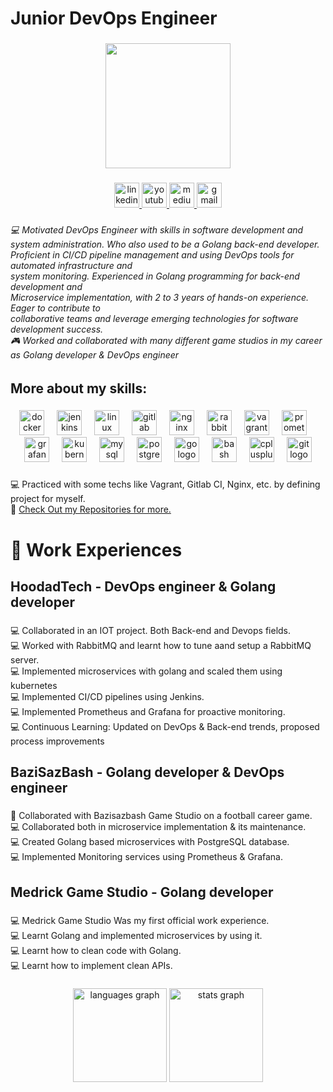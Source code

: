 <h1 align="left">Junior DevOps Engineer</h1>

###

<div align="center">
  <img height="200" src="https://camo.githubusercontent.com/fbf5b5f452655970a1795837e1b9888c5161ad8773b1a285c6fd65e7ea2f33c3/68747470733a2f2f6d6972626f7a6f7267692e636f6d2f766964656f732f636f64652e676966"  />
</div>

###

<div align="center">
  <a href="https://www.linkedin.com/in/kasra-shirazi/" target="_blank">
    <img src="https://img.shields.io/static/v1?message=LinkedIn&logo=linkedin&label=&color=0077B5&logoColor=white&labelColor=&style=for-the-badge" height="40" alt="linkedin logo"  />
  </a>
  <a href="https://www.youtube.com/channel/UC_5cv8kiDIWrWYmHStoyclg" target="_blank">
    <img src="https://img.shields.io/static/v1?message=Youtube&logo=youtube&label=&color=FF0000&logoColor=white&labelColor=&style=for-the-badge" height="40" alt="youtube logo"  />
  </a>
  <a href="https://medium.com/@kasthedeveloper" target="_blank">
    <img src="https://img.shields.io/static/v1?message=Medium&logo=medium&label=&color=12100E&logoColor=white&labelColor=&style=for-the-badge" height="40" alt="medium logo"  />
  </a>
  <a href="mailto:kasthedeveloper@gmail.com" target="_blank">
    <img src="https://img.shields.io/static/v1?message=Gmail&logo=gmail&label=&color=D14836&logoColor=white&labelColor=&style=for-the-badge" height="40" alt="gmail logo"  />
  </a>
</div>

###

<h6 align="left">💻 Motivated DevOps Engineer with skills in software development and system administration. Who also used to be a Golang back-end developer.<br>Proficient in CI/CD pipeline management and using DevOps tools for automated infrastructure and<br>system monitoring. Experienced in Golang programming for back-end development and<br>Microservice implementation, with 2 to 3 years of hands-on experience. Eager to contribute to<br>collaborative teams and leverage emerging technologies for software development success.<br>🎮 Worked and collaborated with many different game studios in my career as Golang developer & DevOps engineer</h6>

###

<h2 align="left">More about my skills:</h2>

###

<div align="center">
  <img src="https://img.shields.io/badge/Docker-2496ED?logo=docker&logoColor=white&style=for-the-badge" height="40" alt="docker logo"  />
  <img width="12" />
  <img src="https://img.shields.io/badge/Jenkins-D24939?logo=jenkins&logoColor=white&style=for-the-badge" height="40" alt="jenkins logo"  />
  <img width="12" />
  <img src="https://img.shields.io/badge/Linux-FCC624?logo=linux&logoColor=black&style=for-the-badge" height="40" alt="linux logo"  />
  <img width="12" />
  <img src="https://img.shields.io/badge/GitLab-FC6D26?logo=gitlab&logoColor=black&style=for-the-badge" height="40" alt="gitlab logo"  />
  <img width="12" />
  <img src="https://img.shields.io/badge/NGINX-009639?logo=nginx&logoColor=white&style=for-the-badge" height="40" alt="nginx logo"  />
  <img width="12" />
  <img src="https://img.shields.io/badge/RabbitMQ-FF6600?logo=rabbitmq&logoColor=black&style=for-the-badge" height="40" alt="rabbitmq logo"  />
  <img width="12" />
  <img src="https://img.shields.io/badge/Vagrant-1868F2?logo=vagrant&logoColor=white&style=for-the-badge" height="40" alt="vagrant logo"  />
  <img width="12" />
  <img src="https://img.shields.io/badge/Prometheus-E6522C?logo=prometheus&logoColor=white&style=for-the-badge" height="40" alt="prometheus logo"  />
  <img width="12" />
  <img src="https://img.shields.io/badge/Grafana-F46800?logo=grafana&logoColor=black&style=for-the-badge" height="40" alt="grafana logo"  />
  <img width="12" />
  <img src="https://img.shields.io/badge/Kubernetes-326CE5?logo=kubernetes&logoColor=white&style=for-the-badge" height="40" alt="kubernetes logo"  />
  <img width="12" />
  <img src="https://img.shields.io/badge/MySQL-4479A1?logo=mysql&logoColor=white&style=for-the-badge" height="40" alt="mysql logo"  />
  <img width="12" />
  <img src="https://img.shields.io/badge/PostgreSQL-4169E1?logo=postgresql&logoColor=white&style=for-the-badge" height="40" alt="postgresql logo"  />
  <img width="12" />
  <img src="https://img.shields.io/badge/Go-00ADD8?logo=go&logoColor=white&style=for-the-badge" height="40" alt="go logo"  />
  <img width="12" />
  <img src="https://img.shields.io/badge/GNU Bash-4EAA25?logo=gnubash&logoColor=white&style=for-the-badge" height="40" alt="bash logo"  />
  <img width="12" />
  <img src="https://img.shields.io/badge/C++-00599C?logo=cplusplus&logoColor=white&style=for-the-badge" height="40" alt="cplusplus logo"  />
  <img width="12" />
  <img src="https://img.shields.io/badge/Git-F05032?logo=git&logoColor=white&style=for-the-badge" height="40" alt="git logo"  />
</div>

###

<p align="left">💻 Practiced with some techs like Vagrant, Gitlab CI, Nginx, etc. by defining project for myself.<br>🔗 <a href="https://github.com/kasrashrz?tab=repositories"> Check Out my Repositories for more.</a></p>

###

<h1 align="left">💼 Work Experiences</h1>

###

<h2 align="left">HoodadTech - DevOps engineer & Golang developer</h2>

###

<p align="left">💻 Collaborated in an IOT project. Both Back-end and Devops fields.<br>💻 Worked with RabbitMQ and learnt how to tune aand setup a RabbitMQ server.<br>💻 Implemented microservices with golang and scaled them using kubernetes<br>💻 Implemented CI/CD pipelines using Jenkins.<br>💻 Implemented Prometheus and Grafana for proactive monitoring.<br>💻 Continuous Learning: Updated on DevOps & Back-end trends, proposed process improvements</p>

###

<h2 align="left">BaziSazBash - Golang developer & DevOps engineer</h2>

###

<p align="left">📝 Collaborated with Bazisazbash Game Studio on a football career game.<br>💻 Collaborated both in microservice implementation & its maintenance.<br>💻 Created Golang based microservices with PostgreSQL database.<br>💻 Implemented Monitoring services using Prometheus & Grafana.</p>

###

<h2 align="left">Medrick Game Studio - Golang developer</h2>

###

<p align="left">💻 Medrick Game Studio Was my first official work experience.<br>💻 Learnt Golang and implemented microservices by using it.<br>💻 Learnt how to clean code with Golang.<br>💻 Learnt how to implement clean APIs.</p>

###

<!-- <div align="center">
  <img src="https://github-read-medium-git-main.pahlevikun.vercel.app/latest?limit=4&username=kasthedeveloper&theme=default"/>
</div> -->

###

<div align="center">
  <img src="https://github-readme-stats.vercel.app/api/top-langs?username=kasrashrz&locale=en&hide_title=false&layout=compact&card_width=320&langs_count=5&theme=default&hide_border=false&order=2" height="150" alt="languages graph"  />
  <img src="https://github-readme-stats.vercel.app/api?username=kasrashrz&hide_title=false&hide_rank=false&show_icons=true&include_all_commits=true&count_private=true&disable_animations=false&theme=default&locale=en&hide_border=false&order=1" height="150" alt="stats graph"  />
</div>

###
